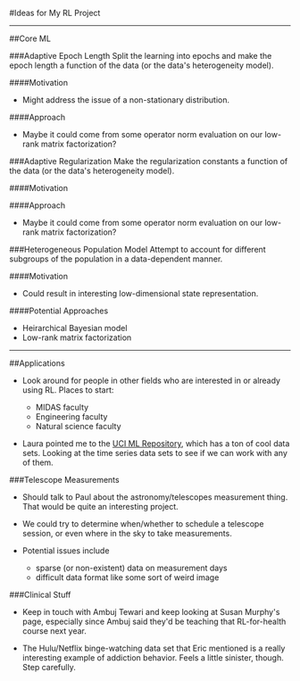 #Ideas for My RL Project

* * *

##Core ML

###Adaptive Epoch Length
Split the learning into epochs and make the epoch length a function of the data (or the data's heterogeneity model).

####Motivation
* Might address the issue of a non-stationary distribution.

####Approach
* Maybe it could come from some operator norm evaluation on our low-rank matrix factorization?

###Adaptive Regularization
Make the regularization constants a function of the data (or the data's heterogeneity model).

####Motivation

####Approach
* Maybe it could come from some operator norm evaluation on our low-rank matrix factorization?

###Heterogeneous Population Model
Attempt to account for different subgroups of the population in a data-dependent manner.

####Motivation
* Could result in interesting low-dimensional state representation.

####Potential Approaches
* Heirarchical Bayesian model
* Low-rank matrix factorization

* * *

##Applications

* Look around for people in other fields who are interested in or already using RL. Places to start:
    * MIDAS faculty
    * Engineering faculty
    * Natural science faculty

* Laura pointed me to the [UCI ML Repository](http://archive.ics.uci.edu/ml/index.html), which has a ton of cool data sets. Looking at the time series data sets to see if we can work with any of them.

###Telescope Measurements
* Should talk to Paul about the astronomy/telescopes measurement thing. That would be quite an interesting project.

* We could try to determine when/whether to schedule a telescope session, or even where in the sky to take measurements.

* Potential issues include
    * sparse (or non-existent) data on measurement days
    * difficult data format like some sort of weird image

###Clinical Stuff
* Keep in touch with Ambuj Tewari and keep looking at Susan Murphy's page, especially since Ambuj said they'd be teaching that RL-for-health course next year.

* The Hulu/Netflix binge-watching data set that Eric mentioned is a really interesting example of addiction behavior. Feels a little sinister, though. Step carefully.
